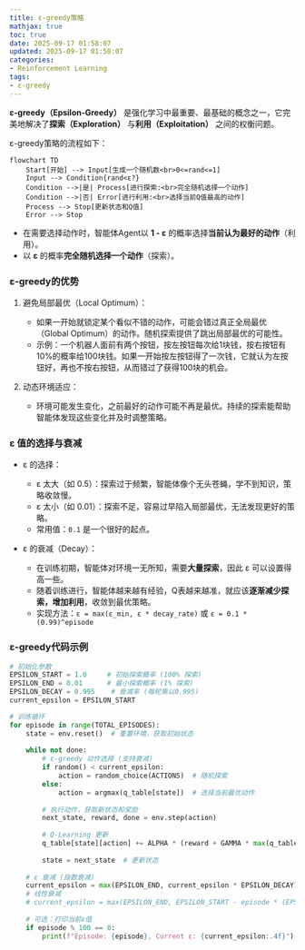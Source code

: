 ```yaml
---
title: ε-greedy策略
mathjax: true
toc: true
date: 2025-09-17 01:58:07
updated: 2025-09-17 01:58:07
categories:
- Reinforcement Learning
tags:
- ε-greedy
---
```


**ε-greedy（Epsilon-Greedy）** 是强化学习中最重要、最基础的概念之一，它完美地解决了**探索（Exploration）** 与**利用（Exploitation）** 之间的权衡问题。

<!--more-->
 
ε-greedy策略的流程如下：
```mermaid
flowchart TD
    Start[开始] --> Input[生成一个随机数<br>0<=rand<=1]
    Input --> Condition{rand<ε?}
    Condition -->|是| Process[进行探索:<br>完全随机选择一个动作]
    Condition -->|否| Error[进行利用:<br>选择当前Q值最高的动作]
    Process --> Stop[更新状态和Q值]
    Error --> Stop
```

- 在需要选择动作时，智能体Agent以 **1 - ε** 的概率选择**当前认为最好的动作**（利用）。
- 以 **ε** 的概率**完全随机选择一个动作**（探索）。


### ε-greedy的优势

1.  避免局部最优（Local Optimum）：
    - 如果一开始就锁定某个看似不错的动作，可能会错过真正全局最优（Global Optimum）的动作。随机探索提供了跳出局部最优的可能性。
    - 示例：一个机器人面前有两个按钮，按左按钮每次给1块钱，按右按钮有10%的概率给100块钱。如果一开始按左按钮得了一次钱，它就认为左按钮好，再也不按右按钮，从而错过了获得100块的机会。

2.  动态环境适应：
    - 环境可能发生变化，之前最好的动作可能不再是最优。持续的探索能帮助智能体发现这些变化并及时调整策略。

### ε 值的选择与衰减

- ε 的选择：
  - ε 太大（如 0.5）：探索过于频繁，智能体像个无头苍蝇，学不到知识，策略收敛慢。
  - ε 太小（如 0.01）：探索不足，容易过早陷入局部最优，无法发现更好的策略。
  - 常用值：`0.1` 是一个很好的起点。

- ε 的衰减（Decay）：
  - 在训练初期，智能体对环境一无所知，需要**大量探索**，因此 ε 可以设置得高一些。
  - 随着训练进行，智能体越来越有经验，Q表越来越准，就应该**逐渐减少探索，增加利用**，收敛到最优策略。
  - 实现方法：`ε = max(ε_min, ε * decay_rate)` 或 `ε = 0.1 * (0.99)^episode`

### ε-greedy代码示例

```python
# 初始化参数
EPSILON_START = 1.0     # 初始探索概率 (100% 探索)
EPSILON_END = 0.01      # 最小探索概率 (1% 探索)
EPSILON_DECAY = 0.995    # 衰减率 (每轮乘以0.995)
current_epsilon = EPSILON_START

# 训练循环
for episode in range(TOTAL_EPISODES):
    state = env.reset()  # 重置环境，获取初始状态
    
    while not done:
        # ε-greedy 动作选择 (支持衰减)
        if random() < current_epsilon:
            action = random_choice(ACTIONS)  # 随机探索
        else:
            action = argmax(q_table[state])  # 选择当前最优动作
        
        # 执行动作，获取新状态和奖励
        next_state, reward, done = env.step(action)
        
        # Q-Learning 更新
        q_table[state][action] += ALPHA * (reward + GAMMA * max(q_table[next_state]) - q_table[state][action])
        
        state = next_state  # 更新状态
    
    # ε 衰减 (指数衰减)
    current_epsilon = max(EPSILON_END, current_epsilon * EPSILON_DECAY)
    # 线性衰减
    # current_epsilon = max(EPSILON_END, EPSILON_START - episode * (EPSILON_START - EPSILON_END) / TOTAL_EPISODES)
    
    # 可选：打印当前ε值
    if episode % 100 == 0:
        print(f"Episode: {episode}, Current ε: {current_epsilon:.4f}")
```